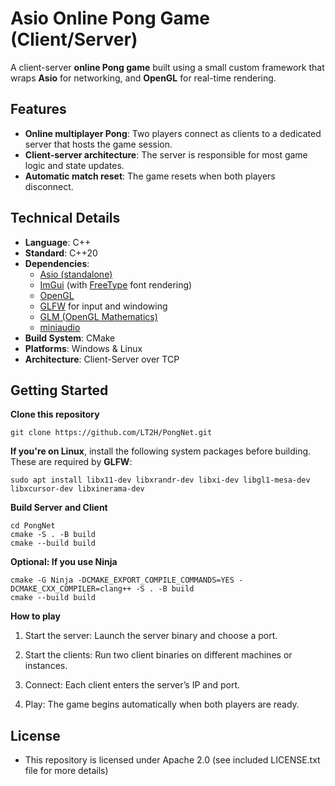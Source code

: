 # Asio Online Pong Game (Client/Server)
A client-server **online Pong game** built using a small custom framework that wraps **Asio** for networking, and **OpenGL** for real-time rendering.

## Features
- **Online multiplayer Pong**: Two players connect as clients to a dedicated server that hosts the game session.
- **Client-server architecture**: The server is responsible for most game logic and state updates.
- **Automatic match reset**: The game resets when both players disconnect.

## Technical Details
- **Language**: C++
- **Standard**: C++20
- **Dependencies**:
  - [Asio (standalone)](https://think-async.com/)
  - [ImGui](https://github.com/ocornut/imgui) (with [FreeType](https://freetype.org/) font rendering)
  - [OpenGL](https://www.opengl.org/)
  - [GLFW](https://www.glfw.org/) for input and windowing
  - [GLM (OpenGL Mathematics)](https://github.com/g-truc/glm)
  - [miniaudio](https://miniaud.io/)
- **Build System**: CMake
- **Platforms**: Windows & Linux
- **Architecture**: Client-Server over TCP
## Getting Started

**Clone this repository**

    git clone https://github.com/LT2H/PongNet.git

**If you're on Linux**, install the following system packages before building.  
These are required by **GLFW**:

    sudo apt install libx11-dev libxrandr-dev libxi-dev libgl1-mesa-dev libxcursor-dev libxinerama-dev
    
**Build Server and Client**

    cd PongNet
    cmake -S . -B build
    cmake --build build
    
**Optional: If you use Ninja**

    cmake -G Ninja -DCMAKE_EXPORT_COMPILE_COMMANDS=YES -DCMAKE_CXX_COMPILER=clang++ -S . -B build
    cmake --build build
    
**How to play**

  1. Start the server: Launch the server binary and choose a port.

  2. Start the clients: Run two client binaries on different machines or instances.

  3. Connect: Each client enters the server’s IP and port.

  4. Play: The game begins automatically when both players are ready.

## License
- This repository is licensed under Apache 2.0 (see included LICENSE.txt file for more details)
